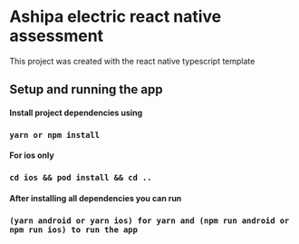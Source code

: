# Ashipa electric react native assessment

This project was created with the react native typescript template

## Setup and running the app

#### Install project dependencies using

### `yarn or npm install`

#### For ios only

### `cd ios && pod install && cd ..`

#### After installing all dependencies you can run

### `(yarn android or yarn ios) for yarn and (npm run android or npm run ios) to run the app`
